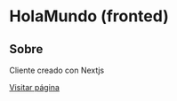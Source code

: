 # HolaMundo (fronted)

## Sobre <a name = "about"></a>

Cliente creado con Nextjs

[Visitar página](https://hol4mund0.vercel.app/)
